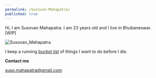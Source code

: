 ```yaml
---
permalink: /Susovan-Mahapatra/
published: true
---
```

Hi, I am Susovan Mahapatra. I am 23 years old and I live in Bhubaneswar. [WIP]

![Susovan_Mahapatra]({{site.baseurl}}/images/Susovan_Mahapatra.jpg)

I keep a running <i>[bucket list](https://whysosuso.com/Susovan-Mahapatra-bucket-list/)</i> of things I want to do before I die. 
<p><b>Contact me</b></p>

[suso.mahapatra@gmail.com](mailto:suso.mahapatra@gmail.com)
